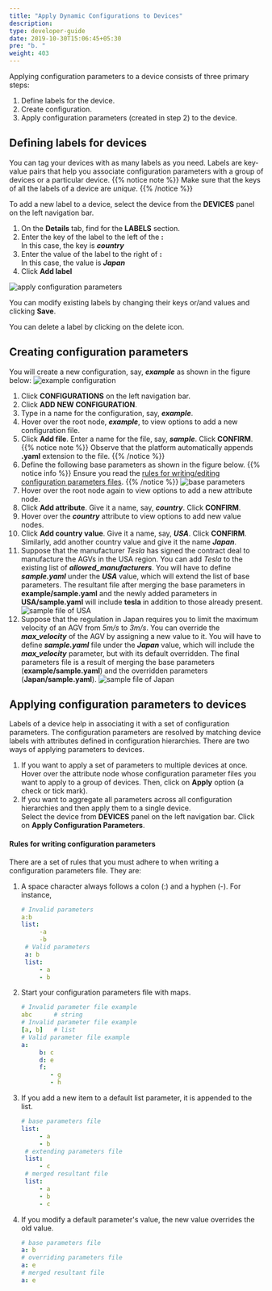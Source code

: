 ```yaml
---
title: "Apply Dynamic Configurations to Devices"
description:
type: developer-guide
date: 2019-10-30T15:06:45+05:30
pre: "b. "
weight: 403
---
```

Applying configuration parameters to a device consists of
three primary steps:

1. Define labels for the device.
2. Create configuration.
3. Apply configuration parameters (created in step 2) to the device.

## Defining labels for devices
You can tag your devices with as many labels as you need. Labels are
key-value pairs that help you associate configuration parameters with
a group of devices or a particular device.
{{% notice note %}}
Make sure that the keys of all the labels of a device are *unique*.
{{% /notice %}}

To add a new label to a device, select the device from the **DEVICES**
panel on the left navigation bar.

1. On the **Details** tab, find for the **LABELS** section.
2. Enter the key of the label to the left of the **:**     
   In this case, the key is ***country***
3. Enter the value of the label to the right of **:**     
   In this case, the value is ***Japan***
4. Click **Add label**

![apply configuration parameters](/images/getting-started/apply-config-paramas/add-device-label.png?classes=border,shadow&width=70pc)

You can modify existing labels by changing their keys or/and
values and clicking **Save**.

You can delete a label by clicking on the delete icon.

## Creating configuration parameters
You will create a new configuration, say, ***example*** as shown in the figure below:
![example configuration](/images/core-concepts/configurations/example-config.png?classes=border,shadow&width=40pc)

1. Click **CONFIGURATIONS** on the left navigation bar.
2. Click **ADD NEW CONFIGURATION**.
3. Type in a name for the configuration, say, ***example***.
4. Hover over the root node, ***example***, to view options to add a
   new configuration file.
5. Click **Add file**. Enter a name for the file, say, ***sample***.
   Click **CONFIRM**.
   {{% notice note %}}
   Observe that the platform automatically appends **.yaml** extension to the file.
   {{% /notice %}}
6. Define the following base parameters as shown in the figure below.
{{% notice info %}}
Ensure you read the
[rules for writing/editing configuration parameters files](/developer-guide/manage-software-cycle/dynamic-configurations/apply-dynamic-configs/#rules-for-writing-configuration-parameters).
{{% /notice %}}
    ![base parameters](/images/core-concepts/configurations/parameter-defaults.png?classes=border,shadow&width=40pc)
1. Hover over the root node again to view options to add a new
   attribute node.
2. Click **Add attribute**. Give it a name, say, ***country***. Click
   **CONFIRM**.
3.  Hover over the ***country*** attribute to view options to add new
    value nodes.
4.  Click **Add country value**. Give it a name, say, ***USA***.
    Click **CONFIRM**. Similarly, add another country value and give it the name ***Japan***.
5.  Suppose that the manufacturer *Tesla* has signed the contract deal
    to manufacture the AGVs in the USA region. You can add *Tesla* to
    the existing list of ***allowed_manufacturers***. You will have to
    define ***sample.yaml*** under the ***USA*** value, which will extend the
    list of base parameters. The resultant file after merging the
    base parameters in **example/sample.yaml** and the newly added parameters in
    **USA/sample.yaml** will include **tesla** in addition to those already present.
    ![sample file of USA](/images/getting-started/apply-config-paramas/USA-sample.png?classes=border,shadow&width=65pc)
6.  Suppose that the regulation in Japan requires you to limit the
    maximum velocity of an AGV from *5m/s* to *3m/s*. You can override
    the ***max_velocity*** of the AGV by assigning a new value to it. You
    will have to define ***sample.yaml*** file under the ***Japan*** value,
    which will include the ***max_velocity*** parameter, but with its default
    overridden. The final parameters file is a result of merging the base parameters (**example/sample.yaml**) and the overridden parameters (**Japan/sample.yaml**).
    ![sample file of Japan](/images/getting-started/apply-config-paramas/japan-sample.png?classes=border,shadow&width=65pc)

## Applying configuration parameters to devices
Labels of a device help in associating it with a set of configuration
parameters. The configuration parameters are resolved by matching device labels
with attributes defined in configuration hierarchies. There are two ways of applying parameters to devices.

1. If you want to apply a set of parameters to multiple devices at once.    
   Hover over the attribute node whose configuration parameter files you want to apply to a group of devices. Then, click on **Apply** option (a check or tick mark).
2. If you want to aggregate all parameters across all configuration
   hierarchies and then apply them to a single device.    
   Select the device from **DEVICES** panel on the left navigation bar.
   Click on **Apply Configuration
   Parameters**.

#### Rules for writing configuration parameters
There are a set of rules that you must adhere to when writing a configuration
parameters file. They are:

1. A space character always follows a colon (:) and a hyphen (-). For instance,
   ```yaml
   # Invalid parameters
   a:b
   list:
        -a
        -b
    # Valid parameters
    a: b
    list:
        - a
        - b
   ```
2. Start your configuration parameters file with maps.
   ```yaml
   # Invalid parameter file example
   abc      # string
   # Invalid parameter file example
   [a, b]   # list
   # Valid parameter file example
   a:
        b: c
        d: e
        f:
           - g
           - h
   ```
3. If you add a new item to a default list parameter, it is appended to the list.
   ```yaml
   # base parameters file
   list:
        - a
        - b
    # extending parameters file
    list:
        - c
    # merged resultant file
    list:
        - a
        - b
        - c
   ```
4. If you modify a default parameter's value, the new value overrides the old value.
   ```yaml
   # base parameters file
   a: b
   # overriding parameters file
   a: e
   # merged resultant file
   a: e
   ```